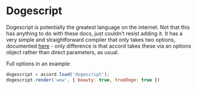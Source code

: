 # Dogescript
Dogescript is potentially the greatest language on the internet. Not that this has anything to do with these docs, just couldn't resist adding it. It has a very simple and straightforward compiler that only takes two options, documented [here](https://github.com/remixz/dogescript#javascript) - only difference is that accord takes these via an options object rather than direct parameters, as usual.

Full options in an example:

```js
dogescript = accord.load('dogescript');
dogescript.render('wow', { beauty: true, trueDoge: true })
```
